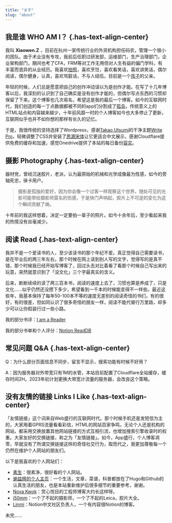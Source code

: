 ```yaml
---
title: "关于"
slug: "about"
---
```

## **我是谁 WHO AM I？** {.has-text-align-center}

我叫 **Xiaowen.Z** ，目前在杭州一家传统行业的外资机构担任码农，管理一个很小的团队。由于术业没有专攻，我前后任职过研发部，运维部门，生产治理部门，企业架构部门，期间也考了CFA，FRM等对工作无用但对人生有益的偏门学科，有丰富而诡异的从业经历。我喜欢<a href="https://xiaowenz.myportfolio.com/" target="_blank" rel="noreferrer noopener" title="拍照">拍照</a>，喜欢烹饪，喜欢看笑话，喜欢讲笑话，偶尔阅读，偶尔健身，认真，喜欢骂脏话，不与人结伍，目前是一个[孩子][1]的父亲。

年轻的时候，人们总是愿意把自己的创作冲动误以为是创作才能。在写了十几年博客以后，我深刻的认识到了自己确实是没有创作才能的，但偶尔写点东西的习惯却保留了下来。这个博客也几次易名，希望这是我的最后一个博客。如今的互联网时代，我们创造的每一丁点数据都被不同的app们分割成了[孤岛][2]，传统意义上的HTML站点和内容越来越少，十年前风靡一时的个人博客如今也大多停止了更新，互联网似乎也并不如你想的那样有长久的记忆。

于是，我很传统的坚持选择了Wordpress，感谢<a href="https://profiles.wordpress.org/utsumit/" target="_blank" rel="noreferrer noopener" title="Takao Utsumi">Takao Utsumi</a>的干净主题<a href="https://themegraphy.com/wordpress-themes/write/" target="_blank" rel="noreferrer noopener" title="Write Pro">Write Pro</a>，轻微调整了CSS并安装了<a href="https://fonts.google.com/noto/specimen/Noto+Serif+SC" target="_blank" rel="noreferrer noopener" title="思源宋体">思源宋体</a>让它更适合中文展示，感谢Cloudflare提供免费的缓存和加速，感觉Onedrive提供了本站的每日备份[容灾][3]。

## **摄影 Photography** {.has-text-align-center}

器材党，曾经沉迷胶片，老派，认为最原始的机械和光学成像最为性感，如今的旁轴死忠，徕卡用户。

<blockquote class="wp-block-quote">
  <p>
    摄影是孤独的爱好，因为你会像一个过客一样观察这个世界，随处可见的光影可能带给摄影师莫名的伤感，于是快门声响起，胶片上不可逆的变化为这个瞬间贡献了熵。
  </p>
</blockquote>

十年前的我这样想着，决定一定要拍一辈子的照片。如今十余年后，至少看起来我的热情没有丝毫减少。

## **阅读 Read** {.has-text-align-center}

我并不是一个爱读书的人，至少该读书的那个年纪不爱。真正觉得自己需要读书，是在毕业后的两三年左右，那个时候在网上读到别人写的文字，觉得写的是真不错，那个时候我已经开始写博客了，回过头去对比着看了看那个时候自己写出来的玩意，突然就意识到了「没文化」三个字最真实的含义。

后来，断断续续的读了两三百本书，阅读的速度上去了，习惯也算是养成了，只是文化……似乎仍然还没攒下多少，希望看到一千本的时候能变得不一样些。最近这些年，我基本保持了每年50-100本不等的速度无差别的阅读奇怪的书们，有的很好，有的很差，但如同认识了很多奇怪的朋友一样，阅读不能代替行万里路，却多少可以让你假装行过一些小路。

我的部分书评：[I am a Reader][4]

我的部分书单和个人评分：<a href="https://notion.xiaowenz.com/98b1754b7d6a4a6daa70a201730def6b?v=296f261a59444a2a96c6c602a6c6cfff" target="_blank" rel="noreferrer noopener" title="Notion ReadDB">Notion ReadDB</a>

## **常见问题 Q&A** {.has-text-align-center}

Q：为什么部分页面信息不同步，留言不显示，搜索功能有时候不好用？

A：因为服务器对外带宽只有1M的水管，本站目前配置了Cloudflare全站缓存，缓存时间2H。2023年初计划更换大带宽计流量的服务器，会改良这个策略。

## **没有友情的链接 Links I Like** {.has-text-align-center}

「友情链接」这个词来自Web盛行的互联网时代。那个时候手机还是发短信为主的，大家用着GPRS流量看看彩信，HTML的网站百家争鸣，无论个人还是机构的网站，都采用交换放置其他网站链接的方式互相引流，也增加搜索引擎收录时的权重。大家友好的交换链接，称之为「友情链接」。如今，App盛行，个人博客凋零，早就没有了所谓交换链接这样的奇怪社交行为，取而代之，我更加尊敬每一个仍然在维护个人网站的朋友们。

以下是我喜欢的个人网站们：

  * <a href="https://z.arlmy.me/" target="_blank" rel="noreferrer noopener" title="素生">素生</a>：很素净，很好看的个人网站。
  * <a href="https://yihui.org/" target="_blank" rel="noreferrer noopener" title="谢益辉的个人主页">谢益辉的个人主页</a>：一个生活，文章，菜谱，科普都放在了Hugo和Github的认真生活的朋友，也是本站重新维护后很多细节的重要参考，谢谢。
  * <a href="https://nova.moe/" target="_blank" rel="noreferrer noopener" title="Nova Kwok">Nova Kwok</a>：赏心悦目的工程师博客大约长这样呀。
  * <a href="https://i50mm.com/" target="_blank" rel="noreferrer noopener" title="i50mm">i50mm</a>：一个了不起的摄影师，一个了不起的Leica，胶片大全。
  * <a href="https://Linmi.cc" target="_blank" rel="noreferrer noopener" title="Linmi">Linmi</a>：Notion中文社区负责人，一个有内容很Notion的博客。

未完……

 [1]: /2021/12/31/153.html "孩子"
 [2]: /2020/09/02/82.html "孤岛"
 [3]: /2022/02/27/247.html "容灾"
 [4]: /category/i-am-a-reader "I am a Reader"